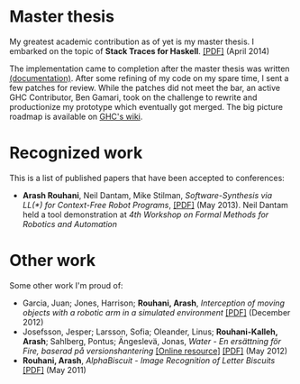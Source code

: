 # Master thesis

My greatest academic contribution as of yet is my master thesis. I embarked on
the topic of **Stack Traces for Haskell**. [[PDF]][master-thesis] (April 2014)

[master-thesis]: /papers/master-thesis.pdf

The implementation came to completion after the master thesis was written
[(documentation)](https://hackage.haskell.org/package/base-4.9.1.0/docs/GHC-ExecutionStack.html).
After some refining of my code on my spare time, I sent a few patches for
review.  While the patches did not meet the bar, an active GHC Contributor, Ben
Gamari, took on the challenge to rewrite and productionize my prototype which
eventually got merged. The big picture roadmap is available on [GHC's
wiki](https://ghc.haskell.org/trac/ghc/wiki/DWARF/Status).

# Recognized work

This is a list of published papers that have been accepted to conferences:

  * **Arash Rouhani**, Neil Dantam, Mike Stilman,
    *Software-Synthesis via LL(\*) for Context-Free Robot Programs*,
    [[PDF]][ll-star] (May 2013). Neil Dantam held a tool demonstration at
    *4th Workshop on Formal Methods for Robotics and Automation*

[ll-star]: /papers/ll-star.pdf

# Other work

Some other work I'm proud of:

  * Garcia, Juan; Jones, Harrison; **Rouhani, Arash**, *Interception of moving
    objects with a robotic arm in a simulated environment* [[PDF]][RIP2012] (December 2012)
  * Josefsson, Jesper;
    Larsson, Sofia; Oleander, Linus; **Rouhani-Kalleh, Arash**; Sahlberg,
    Pontus; Ängeslevä, Jonas, *Water - En ersättning för Fire, baserad på
    versionshantering* [[Online resource]][bachelor-thesis-online]
    [[PDF]][bachelor-thesis] (May 2012)
  * **Rouhani, Arash**, *AlphaBiscuit - Image Recognition of Letter Biscuits* [[PDF]][alphabiscuit] (May 2011)

[RIP2012]: /papers/interception.pdf
[bachelor-thesis]: /papers/bachelor-thesis.pdf
[bachelor-thesis-online]: http://publications.lib.chalmers.se/publication/159905-water-en-ersattning-for-fire-baserad-pa-versionshantering
[alphabiscuit]: /papers/alphabiscuit.pdf
